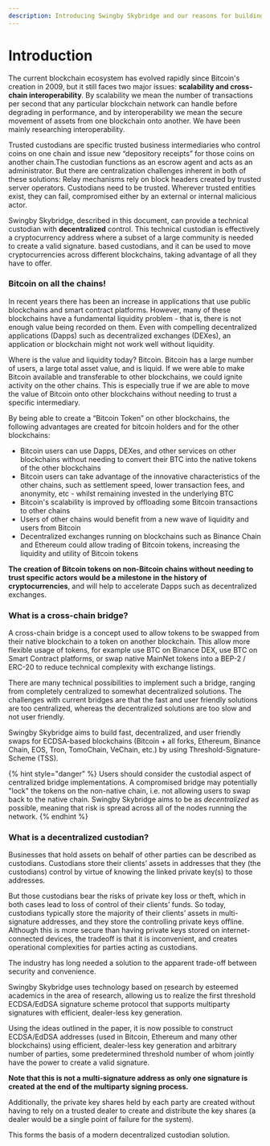 ```yaml
---
description: Introducing Swingby Skybridge and our reasons for building it
---
```


# Introduction

The current blockchain ecosystem has evolved rapidly since Bitcoin's creation in 2009, but it still faces two major issues: **scalability and cross-chain interoperability**. By scalability we mean the number of transactions per second that any particular blockchain network can handle before degrading in performance, and by interoperability we mean the secure movement of assets from one blockchain onto another. We have been mainly researching interoperability. 

Trusted custodians are specific trusted business intermediaries who control coins on one chain and issue new “depository receipts” for those coins on another chain.The custodian functions as an escrow agent and acts as an administrator. But there are centralization challenges inherent in both of these solutions: Relay mechanisms rely on block headers created by trusted server operators. Custodians need to be trusted. Wherever trusted entities exist, they can fail, compromised either by an external or internal malicious actor. 

Swingby Skybridge, described in this document, can provide a technical custodian with **decentralized** control. This technical custodian is effectively a cryptocurrency address where a subset of a large community is needed to create a valid signature. based custodians, and it can be used to move cryptocurrencies across different blockchains, taking advantage of all they have to offer.

### Bitcoin on all the chains!

In recent years there has been an increase in applications that use public blockchains and smart contract platforms.  However, many of these blockchains have a fundamental liquidity problem - that is, there is not enough value being recorded on them. Even with compelling decentralized applications \(Dapps\) such as decentralized exchanges \(DEXes\), an application or blockchain might not work well without liquidity.

Where is the value and liquidity today?  Bitcoin. Bitcoin has a large number of users, a large total asset value, and is liquid. If we were able to make Bitcoin available and transferable to other blockchains, we could ignite activity on the other chains.  This is especially true if we are able to move the value of Bitcoin onto other blockchains without needing to trust a specific intermediary.

By being able to create a “Bitcoin Token” on other blockchains, the following advantages are created for bitcoin holders and for the other blockchains:

* Bitcoin users can use Dapps, DEXes, and other services on other blockchains without needing to convert their BTC into the native tokens of the other blockchains
* Bitcoin users can take advantage of the innovative characteristics of the other chains, such as settlement speed, lower transaction fees, and anonymity, etc - whilst remaining invested in the underlying BTC
* Bitcoin's scalability is improved by offloading some Bitcoin transactions to other chains
* Users of other chains would benefit from a new wave of liquidity and users from Bitcoin
* Decentralized exchanges running on blockchains such as Binance Chain  and Ethereum could allow trading of Bitcoin tokens, increasing the liquidity and utility of Bitcoin tokens

**The creation of Bitcoin tokens on non-Bitcoin chains without needing to trust specific actors would be a milestone in the history of cryptocurrencies**, and will help to accelerate Dapps such as decentralized exchanges.

### What is a cross-chain bridge?

A cross-chain bridge is a concept used to allow tokens to be swapped from their native blockchain to a token on another blockchain. This allow more flexible usage of tokens, for example use BTC on Binance DEX, use BTC on Smart Contract platforms, or swap native MainNet tokens into a BEP-2 / ERC-20 to reduce technical complexity with exchange listings.

There are many technical possibilities to implement such a bridge, ranging from completely centralized to somewhat decentralized solutions. The challenges with current bridges are that the fast and user friendly solutions are too centralized, whereas the decentralized solutions are too slow and not user friendly.

Swingby Skybridge aims to build fast, decentralized, and user friendly swaps for ECDSA-based blockchains \(Bitcoin + all forks, Ethereum, Binance Chain, EOS, Tron, TomoChain, VeChain, etc.\) by using Threshold-Signature-Scheme \(TSS\).

{% hint style="danger" %}
Users should consider the custodial aspect of centralized bridge implementations. A compromised bridge may potentially "lock" the tokens on the non-native chain, i.e. not allowing users to swap back to the native chain. Swingby Skybridge aims to be as _decentralized_ as possible, meaning that risk is spread across all of the nodes running the network.
{% endhint %}

### **What is a decentralized custodian?**

Businesses that hold assets on behalf of other parties can be described as custodians.  Custodians store their clients’ assets in addresses that they \(the custodians\) control by virtue of knowing the linked private key\(s\) to those addresses.

But those custodians bear the risks of private key loss or theft, which in both cases lead to loss of control of their clients’ funds.  So today, custodians typically store the majority of their clients’ assets in multi-signature addresses, and they store the controlling private keys offline.  Although this is more secure than having private keys stored on internet-connected devices, the tradeoff is that it is inconvenient, and creates operational complexities for parties acting as custodians.

The industry has long needed a solution to the apparent trade-off between security and convenience.

Swingby Skybridge uses technology based on [r](https://eprint.iacr.org/2019/114.pdf)esearch by esteemed academics in the area of research, allowing us to realize the first threshold ECDSA/EdDSA signature scheme protocol that supports multiparty signatures with efficient, dealer-less key generation.

Using the ideas outlined in the paper, it is now possible to construct ECDSA/EdDSA addresses \(used in Bitcoin, Ethereum and many other blockchains\) using efficient, dealer-less key generation and arbitrary number of parties, some predetermined threshold number of whom jointly have the power to create a valid signature.

**Note that this is not a multi-signature address as only one signature is created at the end of the multiparty signing process.**

Additionally, the private key shares held by each party are created without having to rely on a trusted dealer to create and distribute the key shares \(a dealer would be a single point of failure for the system\).

This forms the basis of a modern decentralized custodian solution.

